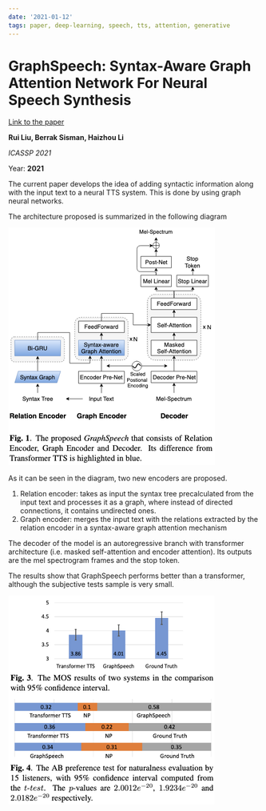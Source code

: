 ```yaml
---
date: '2021-01-12'
tags: paper, deep-learning, speech, tts, attention, generative
---
```

# GraphSpeech: Syntax-Aware Graph Attention Network For Neural Speech Synthesis

[Link to the paper](https://arxiv.org/abs/2010.12423)

**Rui Liu, Berrak Sisman, Haizhou Li**

*ICASSP 2021*

Year: **2021**

The current paper develops the idea of adding syntactic information along with the input text to a neural TTS system. This is done by using graph neural networks.

The architecture proposed is summarized in the following diagram

![](assets/lui2021/architecture.png)

As it can be seen in the diagram, two new encoders are proposed.
1. Relation encoder: takes as input the syntax tree precalculated from the input text and processes it as a graph, where instead of directed connections, it contains undirected ones.
2. Graph encoder: merges the input text with the relations extracted by the relation encoder in a syntax-aware graph attention mechanism

The decoder of the model is an autoregressive branch with transformer architecture (i.e. masked self-attention and encoder attention). Its outputs are the mel spectrogram frames and the stop token.

The results show that GraphSpeech performs better than a transformer, although the subjective tests sample is very small.

![](assets/lui2021/results.png)